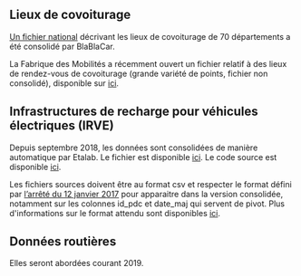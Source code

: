 ## Lieux de covoiturage

[Un fichier national](https://www.data.gouv.fr/fr/datasets/aires-de-covoiturage-en-france) décrivant les lieux de covoiturage de 70 départements a été consolidé par BlaBlaCar.

La Fabrique des Mobilités a récemment ouvert un fichier relatif à des lieux de rendez-vous de covoiturage (grande variété de points, fichier non consolidé), disponible sur [ici](https://www.data.gouv.fr/fr/datasets/base-de-donnees-commune-des-lieux-et-aires-de-covoiturage/).

## Infrastructures de recharge pour véhicules électriques (IRVE)

Depuis septembre 2018, les données sont consolidées de manière automatique par Etalab. Le fichier est disponible [ici](https://www.data.gouv.fr/fr/datasets/fichier-consolide-des-bornes-de-recharge-pour-vehicules-electriques/). Le code source est disponible [ici](https://github.com/etalab/schema.data.gouv.fr/blob/master/irve/aggregration/irve.ipynb).

Les fichiers sources doivent être au format csv et respecter le format défini par [l’arrêté du 12 janvier 2017](https://www.legifrance.gouv.fr/affichTexte.do?cidTexte=JORFTEXT000033860733&categorieLien=id) pour apparaitre dans la version consolidée, notamment sur les colonnes id_pdc et date_maj qui servent de pivot. Plus d'informations sur le format attendu sont disponibles [ici](https://www.data.gouv.fr/fr/datasets/fichier-exemple-stations-de-recharge-de-vehicules-electriques/).

## Données routières

Elles seront abordées courant 2019.

